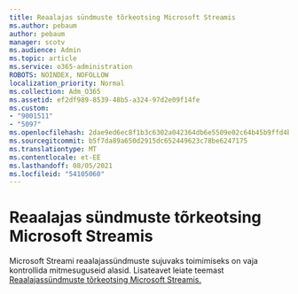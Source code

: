 ```yaml
---
title: Reaalajas sündmuste tõrkeotsing Microsoft Streamis
ms.author: pebaum
author: pebaum
manager: scotv
ms.audience: Admin
ms.topic: article
ms.service: o365-administration
ROBOTS: NOINDEX, NOFOLLOW
localization_priority: Normal
ms.collection: Adm_O365
ms.assetid: ef2df989-8539-48b5-a324-97d2e09f14fe
ms.custom:
- "9001511"
- "5097"
ms.openlocfilehash: 2dae9ed6ec8f1b3c6302a042364db6e5509e02c64b45b9ffd4bdf567fdd97298
ms.sourcegitcommit: b5f7da89a650d2915dc652449623c78be6247175
ms.translationtype: MT
ms.contentlocale: et-EE
ms.lasthandoff: 08/05/2021
ms.locfileid: "54105060"
---
```

# <a name="troubleshooting-live-events-in-microsoft-stream"></a>Reaalajas sündmuste tõrkeotsing Microsoft Streamis

Microsoft Streami reaalajassündmuste sujuvaks toimimiseks on vaja kontrollida mitmesuguseid alasid. Lisateavet leiate teemast [Reaalajassündmuste tõrkeotsing Microsoft Streamis.](/stream/live-event-troubleshooting)
